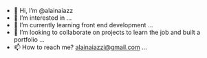 - 👋 Hi, I’m @alainaiazz
- 👀 I’m interested in ...
- 🌱 I’m currently learning front end development ...
- 💞️ I’m looking to collaborate on projects to learn the job and built a portfolio ...
- 📫 How to reach me? alainaiazzi@gmail.com ...

<!---
alainaiazz/alainaiazz is a ✨ special ✨ repository because its `README.md` (this file) appears on your GitHub profile.
You can click the Preview link to take a look at your changes.
--->
